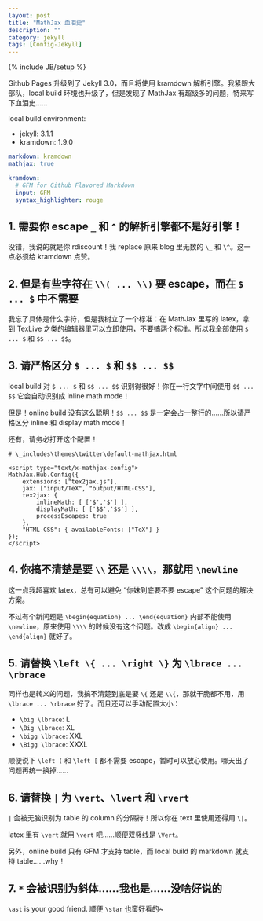 ```yaml
---
layout: post
title: "MathJax 血泪史"
description: ""
category: jekyll
tags: [Config-Jekyll]
---
```

{% include JB/setup %}

Github Pages 升级到了 Jekyll 3.0，而且将使用 kramdown 解析引擎。我紧跟大部队，local build 环境也升级了，但是发现了 MathJax 有超级多的问题，特来写下血泪史……

local build environment:

- jekyll: 3.1.1
- kramdown: 1.9.0

```yaml
markdown: kramdown
mathjax: true

kramdown:
  # GFM for Github Flavored Markdown
  input: GFM
  syntax_highlighter: rouge
```

## 1. 需要你 escape `_` 和 `^` 的解析引擎都不是好引擎！

没错，我说的就是你 rdiscount！我 replace 原来 blog 里无数的 `\_` 和 `\^`。这一点必须给 kramdown 点赞。

## 2. 但是有些字符在 `\\( ... \\)` 要 escape，而在 `$ ... $` 中不需要

我忘了具体是什么字符，但是我树立了一个标准：在 MathJax 里写的 latex，拿到 TexLive 之类的编辑器里可以立即使用，不要搞两个标准。所以我全部使用 `$ ... $` 和 `$$ ... $$`。

## 3. 请严格区分 `$ ... $` 和 `$$ ... $$`

local build 对 `$ ... $` 和 `$$ ... $$` 识别得很好！你在一行文字中间使用 `$$ ... $$` 它会自动识别成 inline math mode！

但是！online build 没有这么聪明！`$$ ... $$` 是一定会占一整行的……所以请严格区分 inline 和 display math mode！

还有，请务必打开这个配置！

	# \_includes\themes\twitter\default-mathjax.html
	
	<script type="text/x-mathjax-config">
	MathJax.Hub.Config({
		extensions: ["tex2jax.js"],
		jax: ["input/TeX", "output/HTML-CSS"],
		tex2jax: {
			inlineMath: [ ['$','$'] ],
			displayMath: [ ['$$','$$'] ],
			processEscapes: true
		},
		"HTML-CSS": { availableFonts: ["TeX"] }
	});
	</script>

## 4. 你搞不清楚是要 `\\` 还是 `\\\\`，那就用 `\newline`

这一点我超喜欢 latex，总有可以避免 “你妹到底要不要 escape” 这个问题的解决方案。

不过有个新问题是 `\begin{equation} ... \end{equation}` 内部不能使用 `\newline`，原来使用 `\\\\` 的时候没有这个问题。改成 `\begin{align} ... \end{align}` 就好了。
	
## 5. 请替换 `\left \{ ... \right \}` 为 `\lbrace ... \rbrace`

同样也是转义的问题，我搞不清楚到底是要 `\{` 还是 `\\{`，那就干脆都不用，用 `\lbrace ... \rbrace` 好了。而且还可以手动配置大小：

- `\big \lbrace`: L
- `\Big \lbrace`: XL
- `\bigg \lbrace`: XXL
- `\Bigg \lbrace`: XXXL

顺便说下 `\left (` 和 `\left [` 都不需要 escape，暂时可以放心使用。哪天出了问题再统一换掉……

## 6. 请替换 `|` 为 `\vert`、`\lvert` 和 `\rvert`

`|` 会被无脑识别为 table 的 column 的分隔符！所以你在 text 里使用还得用 `\|`。

latex 里有 `\vert` 就用 `\vert` 吧……顺便双竖线是 `\Vert`。

另外，online build 只有 GFM 才支持 table，而 local build 的 markdown 就支持 table……why！
	
## 7. `*` 会被识别为斜体……我也是……没啥好说的

`\ast` is your good friend. 顺便 `\star` 也蛮好看的~

